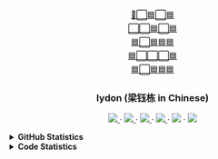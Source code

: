<div align="center">
  <a href="https://github.com/iydon/iydon">
    🔵⬜🟦⬜🟦<br />
    ⬜⬜🟦⬜🟦<br />
    🟦⬜🟦🟦🟦<br />
    🟦⬜⬜⬜🟦<br />
    🟦⬜🟦🟦🟦<br />
  </a>

  <h3 align="center">Iydon (梁钰栋 in Chinese)</h3>

  <p align="center">
    <a href="https://www.iydon.top">
      <img src="https://img.shields.io/static/v1?label=Blog&message=iydon.top&color=brightgreen" />
    </a>
    ·
    <a href="https://github.com/iydon">
      <img src="https://img.shields.io/static/v1?label=GitHub&message=iydon&color=green" />
    </a>
    ·
    <a href="mailto:liangiydon@gmail.com">
      <img src="https://img.shields.io/static/v1?label=Gmail&message=liangiydon&color=yellowgreen" />
    </a>
    ·
    <a href="https://steamcommunity.com/id/iydon">
      <img src="https://img.shields.io/static/v1?label=Steam&message=iydon&color=yellow" />
    </a>
    ·
    <img src="https://visitor-badge.glitch.me/badge?page_id=iydon&right_color=orange&left_text=Visitors" />
    ·
    <img src="https://img.shields.io/static/v1?label=WeChat&message=liangiydon&color=red" />
  </p>
</div>



<details>
  <summary><strong>GitHub Statistics</strong></summary>
  <img src="https://github-readme-stats.vercel.app/api?username=iydon&count_private=true&show_icons=true&include_all_commits=true&theme=graywhite" />
</details>



<details>
  <summary><strong>Code Statistics</strong></summary>
  <pre><code>
━━━━━━━━━━━━━━━━━━━━━━━━━━━━━━━━━━━━━━━━━━━━━━━━━━━━━━━━━━━━━━━━━━━━━━━━━━━━━━━
 Language            Files        Lines         Code     Comments       Blanks
━━━━━━━━━━━━━━━━━━━━━━━━━━━━━━━━━━━━━━━━━━━━━━━━━━━━━━━━━━━━━━━━━━━━━━━━━━━━━━━
 Autoconf                9           45           36            0            9
 BASH                   32           98           34           32           32
 Batch                   7          343          289            3           51
 C                      35        4,264        2,477        1,053          734
 C Header               46        3,370        2,351          485          534
 C++                    13          611          462           40          109
 CSS                     6          493          480           12            1
 Cython                  1           16            7            5            4
 Dockerfile              3          215           95          100           20
 Forge Config            2           38           38            0            0
 FORTRAN Modern          2          201          164            0           37
 Go                      2          140          118            0           22
 INI                     1            6            6            0            0
 JavaScript              2            4            4            0            0
 JSON                   80       21,470       21,470            0            0
 Julia                   2          120          105            0           15
 M4                      2        1,069          927            0          142
 MATLAB                155        6,266        4,650        1,017          599
 Makefile               68        1,220          846           79          295
 Python                803       85,317       73,518        2,083        9,716
 R                       5          256          215            6           35
 ReStructuredText       21        1,046          705            0          341
 Rust                  144        9,551        8,301          259          991
 Shell                   9          158           91           38           29
 SQL                    22        8,027        7,823          118           86
 SVG                     6          968          883            1           84
 TeX Class              26       14,078       10,536        2,412        1,130
 TeX Definition          3          207          195           12            0
 TeX                   681      328,504      179,153        3,420      145,931
 Plain Text             60      176,730            0      175,019        1,711
 TOML                   14          411          356            7           48
 XML                     1            7            7            0            0
 YAML                   93       37,661       35,816        1,147          698
───────────────────────────────────────────────────────────────────────────────
 HTML                   32        2,626        2,231          322           73
 |- CSS                  6          123          122            0            1
 |- JavaScript          10          530          457           11           62
 (Total)                          3,279        2,810          333          136
───────────────────────────────────────────────────────────────────────────────
 Jupyter Notebooks      11          658          324          270           64
 |- Markdown             7          288            0          259           29
 |- Python              10          370          324           11           35
 (Total)                          1,316          648          540          128
───────────────────────────────────────────────────────────────────────────────
 Markdown              368       27,654            0       21,187        6,467
 |- C                    1            7            6            0            1
 |- C++                  2           78           63            2           13
 |- HTML                 2           66           66            0            0
 |- JSON                 2        1,096        1,096            0            0
 |- MATLAB               1           62           28           29            5
 |- Markdown             1           51            0           50            1
 |- Python              36        2,017        1,621           82          314
 |- R                    2          214          178           36            0
 |- Rust                 2          269          237            6           26
 |- Shell               23        1,027          979            0           48
 |- SQL                  1            2            2            0            0
 |- TeX                  2           42           35            0            7
 |- TOML                 1           13           11            0            2
 |- XML                  1            8            8            0            0
 |- YAML                 7          263          234           17           12
 (Total)                         32,869        4,564       21,409        6,896
━━━━━━━━━━━━━━━━━━━━━━━━━━━━━━━━━━━━━━━━━━━━━━━━━━━━━━━━━━━━━━━━━━━━━━━━━━━━━━━
 Total               2,767      740,374      360,180      209,630      170,564
━━━━━━━━━━━━━━━━━━━━━━━━━━━━━━━━━━━━━━━━━━━━━━━━━━━━━━━━━━━━━━━━━━━━━━━━━━━━━━━
  </code></pre>
</details>
